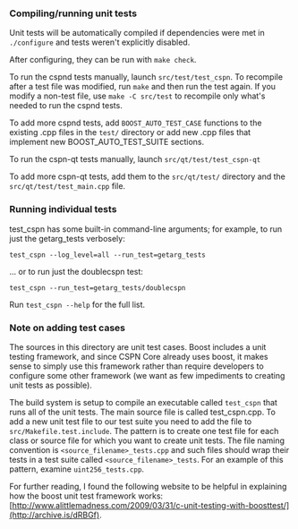 ### Compiling/running unit tests

Unit tests will be automatically compiled if dependencies were met in `./configure`
and tests weren't explicitly disabled.

After configuring, they can be run with `make check`.

To run the cspnd tests manually, launch `src/test/test_cspn`. To recompile
after a test file was modified, run `make` and then run the test again. If you
modify a non-test file, use `make -C src/test` to recompile only what's needed
to run the cspnd tests.

To add more cspnd tests, add `BOOST_AUTO_TEST_CASE` functions to the existing
.cpp files in the `test/` directory or add new .cpp files that
implement new BOOST_AUTO_TEST_SUITE sections.

To run the cspn-qt tests manually, launch `src/qt/test/test_cspn-qt`

To add more cspn-qt tests, add them to the `src/qt/test/` directory and
the `src/qt/test/test_main.cpp` file.

### Running individual tests

test_cspn has some built-in command-line arguments; for
example, to run just the getarg_tests verbosely:

    test_cspn --log_level=all --run_test=getarg_tests

... or to run just the doublecspn test:

    test_cspn --run_test=getarg_tests/doublecspn

Run `test_cspn --help` for the full list.

### Note on adding test cases

The sources in this directory are unit test cases.  Boost includes a
unit testing framework, and since CSPN Core already uses boost, it makes
sense to simply use this framework rather than require developers to
configure some other framework (we want as few impediments to creating
unit tests as possible).

The build system is setup to compile an executable called `test_cspn`
that runs all of the unit tests.  The main source file is called
test_cspn.cpp. To add a new unit test file to our test suite you need
to add the file to `src/Makefile.test.include`. The pattern is to create 
one test file for each class or source file for which you want to create 
unit tests.  The file naming convention is `<source_filename>_tests.cpp` 
and such files should wrap their tests in a test suite 
called `<source_filename>_tests`. For an example of this pattern, 
examine `uint256_tests.cpp`.

For further reading, I found the following website to be helpful in
explaining how the boost unit test framework works:
[http://www.alittlemadness.com/2009/03/31/c-unit-testing-with-boosttest/](http://archive.is/dRBGf).
